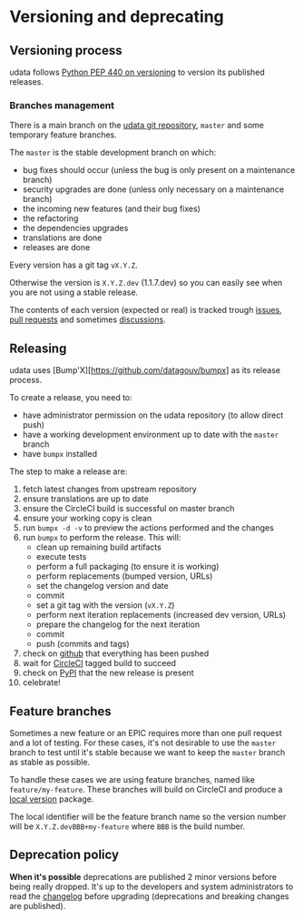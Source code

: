 # Versioning and deprecating

## Versioning process

udata follows [Python PEP 440 on versioning][pep440] to version its published releases.

### Branches management

There is a main branch on the [udata git repository][github], `master` and some temporary feature branches.

The `master` is the stable development branch on which:

- bug fixes should occur (unless the bug is only present on a maintenance branch)
- security upgrades are done (unless only necessary on a maintenance branch)
- the incoming new features (and their bug fixes)
- the refactoring
- the dependencies upgrades
- translations are done
- releases are done

Every version has a git tag `vX.Y.Z`.

Otherwise the version is `X.Y.Z.dev` (1.1.7.dev) so you can easily see when you are not using a stable release.

The contents of each version (expected or real) is tracked trough [issues][], [pull requests][pulls] and sometimes [discussions][].


## Releasing

udata uses [Bump'X][https://github.com/datagouv/bumpx] as its release process.

To create a release, you need to:

- have administrator permission on the udata repository (to allow direct push)
- have a working development environment up to date with the `master` branch
- have `bumpx` installed

The step to make a release are:

1. fetch latest changes from upstream repository
2. ensure translations are up to date
3. ensure the CircleCI build is successful on master branch
4. ensure your working copy is clean
5. run `bumpx -d -v` to preview the actions performed and the changes
6. run `bumpx` to perform the release.  This will:
    - clean up remaining build artifacts
    - execute tests
    - perform a full packaging (to ensure it is working)
    - perform replacements (bumped version, URLs)
    - set the changelog version and date
    - commit
    - set a git tag with the version (`vX.Y.Z`)
    - perform next iteration replacements (increased dev version, URLs)
    - prepare the changelog for the next iteration
    - commit
    - push (commits and tags)
7. check on [github][] that everything has been pushed
8. wait for [CircleCI][] tagged build to succeed
9. check on [PyPI](https://pypi.org/project/udata/#history) that the new release is present
10. celebrate!

## Feature branches

Sometimes a new feature or an EPIC requires more than one pull request and a lot of testing.
For these cases, it's not desirable to use the `master` branch to test until it's stable because we want to keep the `master` branch as stable as possible.

To handle these cases we are using feature branches, named like `feature/my-feature`. These branches will build on CircleCI and produce a [local version](pep440-local) package.

The local identifier will be the feature branch name so the version number will be `X.Y.Z.devBBB+my-feature` where `BBB` is the build number.

## Deprecation policy

**When it's possible** deprecations are published 2 minor versions before being really dropped.
It's up to the developers and system administrators to read the [changelog](changelog.md) before upgrading
(deprecations and breaking changes are published).

[bumpx]: https://github.com/datagouv/bumpx
[github]: https://github.com/opendatateam/udata
[issues]: https://github.com/opendatateam/udata/issues
[pulls]: https://github.com/opendatateam/udata/pulls
[discussions]: https://github.com/opendatateam/udata/discussions
[CircleCI]: https://circleci.com/gh/opendatateam/udata
[pep440]: https://www.python.org/dev/peps/pep-0440/
[pep440-local]: https://www.python.org/dev/peps/pep-0440/#local-version-segments
